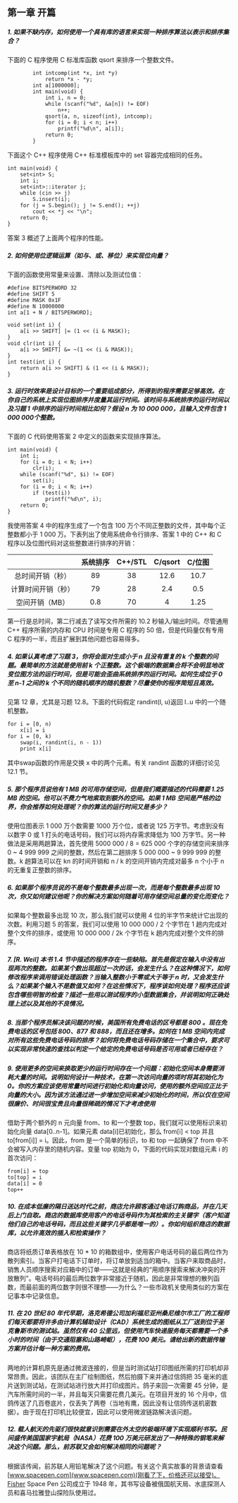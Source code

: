 ## 第一章 开篇

##### **1. 如果不缺内存，如何使用一个具有库的语言来实现一种排序算法以表示和排序集合？**

下面的 C 程序使用 C 标准库函数 qsort 来排序一个整数文件。
```
        int intcomp(int *x, int *y)
            return *x - *y;
        int a[1000000];
        int main(void) {
            int i, n = 0;
            while (scanf("%d", &a[n]) != EOF)
                n++;
            qsort(a, n, sizeof(int), intcomp);
            for (i = 0; i < n; i++)
                printf("%d\n", a[i]);
            return 0;
        }
```

下面这个 C++ 程序使用 C++ 标准模板库中的 set 容器完成相同的任务。
```
int main(void) {
    set<int> S;
    int i;
    set<int>::iterator j;
    while (cin >> j)
        S.insert(i);
    for (j = S.begin(); j != S.end(); ++j)
        cout << *j << "\n";
    return 0;
}
```

答案 3 概述了上面两个程序的性能。

##### **2. 如何使用位逻辑运算（如与、或、移位）来实现位向量？**

下面的函数使用常量来设置、清除以及测试位值：
```
#define BITSPERWORD 32
#define SHIFT 5
#define MASK 0x1F
#define N 10000000
int a[1 + N / BITSPERWORD];

void set(int i) {
    a[i >> SHIFT] |= (1 << (i & MASK));
}
void clr(int i) {
    a[i >> SHIFT] &= ~(1 << (i & MASK));
}
int test(int i) {
    return a[i >> SHIFT] & (1 << (i & MASK));
}
```

##### **3. 运行时效率是设计目标的一个重要组成部分，所得到的程序需要足够高效。在你自己的系统上实现位图排序并度量其运行时间。该时间与系统排序的运行时间以及习题 1 中排序的运行时间相比如何？假设 n 为 10 000 000，且输入文件包含 1 000 000个整数。**

下面的 C 代码使用答案 2 中定义的函数来实现排序算法。
```
int main(void) {
    int i;
    for (i = 0; i < N; i++) 
        clr(i);
    while (scanf("%d", $i) != EOF)
        set(i);
    for (i = 0; i < N; i++)
        if (test(i))
            printf("%d\n", i);
    return 0;
}
```
我使用答案 4 中的程序生成了一个包含 100 万个不同正整数的文件，其中每个正整数都小于 1 000 万。下表列出了使用系统命令行排序、答案 1 中的 C++ 和 C 程序以及位图代码对这些整数进行排序的开销：

||系统排序|C++/STL|C/qsort|C/位图|
|:-:|:-:|:-:|:-:|:-:|
|总时间开销（秒）|89|38|12.6|10.7|
|计算时间开销（秒）|79|28|2.4|0.5|
|空间开销（MB）|0.8|70|4|1.25|

第一行是总时间，第二行减去了读写文件所需的 10.2 秒输入/输出时间。尽管通用 C++ 程序所需的内存和 CPU 时间是专用 C 程序的 50 倍，但是代码量仅有专用 C 程序的一半，而且扩展到其他问题也容易得多。

##### **4. 如果认真考虑了习题 3，你将会面对生成小于 n 且没有重复的 k 个整数的问题。最简单的方法就是使用前 k 个正整数。这个极端的数据集合将不会明显地改变位图方法的运行时间，但是可能会歪曲系统排序的运行时间。如何生成位于 0 至 n-1 之间的 k 个不同的随机顺序的随机整数？尽量使你的程序简短且高效。**

见第 12 章，尤其是习题 12.8。下面的代码假定 randint(l, u)返回 l..u 中的一个随机整数。
```
for i = [0, n)
    x[i] = i
for i = [0, k)
    swap(i, randint(i, n - 1))
    print x[i]
```
其中swap函数的作用是交换 x 中的两个元素。有关 randint 函数的详细讨论见 12.1 节。

##### **5. 那个程序员说他有 1 MB 的可用存储空间，但是我们概要描述的代码需要 1.25 MB 的空间。他可以不费力气地索取到额外的空间。如果 1 MB 空间是严格的边界，你会推荐如何处理呢？你的算法的运行时间又是多少？**

使用位图表示 1 000 万个数需要 1000 万个位，或者说 125 万字节。考虑到没有以数字 0 或 1 打头的电话号码，我们可以将内存需求降低为 100 万字节。另一种做法是采用两趟算法，首先使用 5000 000 / 8 = 625 000 个字的存储空间来排序 0 ~ 4 999 999 之间的整数，然后在第二趟排序 5 000 000 ~ 9 999 999 的整数。k 趟算法可以在 kn 的时间开销和 n / k 的空间开销内完成对最多 n 个小于 n 的无重复正整数的排序。

##### **6. 如果那个程序员说的不是每个整数最多出现一次，而是每个整数最多出现 10 次，你又如何建议他呢？你的解决方案如何随着可用存储空间总量的变化而变化？**

如果每个整数最多出现 10 次，那么我们就可以使用 4 位的半字节来统计它出现的次数。利用习题 5 的答案，我们可以使用 10 000 000 / 2 个字节在 1 趟内完成对整个文件的排序，或使用 10 000 000 / 2k 个字节在 k 趟内完成对整个文件的排序。

##### **7. [R. Weil] 本书 1.4 节中描述的程序存在一些缺陷。首先是假定在输入中没有出现两次的整数。如果某个数出现超过一次的话，会发生什么？在这种情况下，如何修改程序来调用错误处理函数？当输入整数小于零或大于等于 n 时，又会发生什么？如果某个输入不是数值又如何？在这些情况下，程序该如何处理？程序还应该包含哪些明智的检查？描述一些用以测试程序的小型数据集合，并说明如何正确处理上述以及其他的不良情况。**



##### **8. 当那个程序员解决该问题的时候，美国所有免费电话的区号都是 800 。现在免费电话的区号包括 800、877 和 888，而且还在增多。如何在 1 MB 空间内完成对所有这些免费电话号码的排序？如何将免费电话号码存储在一个集合中，要求可以实现非常快速的查找以判定一个给定的免费电话号码是否可用或者已经存在？**



##### **9. 使用更多的空间来换取更少的运行时间存在一个问题：初始化空间本身需要消耗大量的时间。说明如何设计一种技术，在第一次访问向量的项时将其初始化为 0。你的方案应该使用常量时间进行初始化和向量访问，使用的额外空间应正比于向量的大小。因为该方法通过进一步增加空间来减少初始化的时间，所以仅在空间很廉价、时间很宝贵且向量很稀疏的情况下才考虑使用**

借助于两个额外的 n 元向量 from、to 和一个整数 top，我们就可以使用标识来初始化向量 data[0..n-1]。如果元素 data[i]已初始化，那么 from[i] < top 并且 to[from[i]] = i。因此，from 是一个简单的标识，to 和 top 一起确保了 from 中不会被写入内存里的随机内容。变量 top 初始为 0，下面的代码实现对数组元素 i 的首次访问：
```
from[i] = top
to[top] = i
data[i] = 0
top++
```

##### **10. 在成本低廉的隔日送达时代之前，商店允许顾客通过电话订购商品，并在几天后上门自取。商店的数据库使用客户的电话号码作为其检索的主关键字（客户知道他们自己的电话号码，而且这些关键字几乎都是唯一的）。你如何组织商店的数据库，以允许高效的插入和检索操作？**

商店将纸质订单表格放在 10 * 10 的箱数组中，使用客户电话号码的最后两位作为散列索引。当客户打电话下订单时，将订单放到适当的箱中。当客户来取商品时，销售人员顺序搜索对应箱中的订单——这就是经典的“用顺序搜索来解决冲突的开放散列”。电话号码的最后两位数字非常接近于随机，因此是非常理想的散列函数，而最前面的两位数字则很不理想——为什么？一些市政机关使用类似的方案在记事本中记录信息。

##### **11. 在 20 世纪 80 年代早期，洛克希德公司加利福尼亚州桑尼维尔市工厂的工程师们每天都要将许多由计算机辅助设计（CAD）系统生成的图纸从工厂送到位于圣克鲁斯市的测试站。虽然仅有 40 公里远，但使用汽车快递服务每天都需要一个多小时的时间（由于交通阻塞和山路崎岖），花费 100 美元。请给出新的数据传输方案并估计每一种方案的费用。**

两地的计算机原先是通过微波连接的，但是当时测试站打印图纸所需的打印机却非常昂贵。因此，该团队在主厂绘制图纸，然后拍摄下来并通过信鸽把 35 毫米的底片送到测试站，在测试站进行放大并打印成图片。鸽子来回一次需要 45 分钟，是汽车所需时间的一半，并且每天只需要花费几美元。在项目开发的 16 个月中，信鸽传送了几百卷底片，仅丢失了两卷（当地有鹰，因此没有让信鸽传送机密数据）。由于现在打印机比较便宜，因此可以使用微波链路解决该问题。

##### **12. 载人航天的先驱们很快就意识到需要在外太空的极端环境下实现顺利书写。民间盛传美国国家宇航局（NASA）花费 100 万美元研发出了一种特殊的钢笔来解决这个问题。那么，前苏联又会如何解决相同的问题呢？**

根据该传闻，前苏联人用铅笔解决了这个问题。有关这个真实故事的背景请查看[www.spacepen.com](www.spacepen.com)(刚看了下，价格还可以接受)。Fisher Space Pen 公司成立于 1948 年，其书写设备被俄国航天局、水底探测人员和喜马拉雅登山探险队使用过。